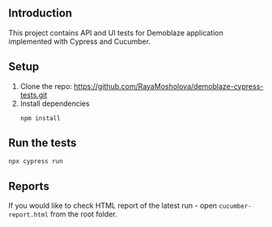 ## Introduction 
This project contains API and UI tests for Demoblaze application implemented with Cypress and Cucumber.

## Setup
1.	Clone the repo: https://github.com/RayaMosholova/demoblaze-cypress-tests.git
1.	Install dependencies
    ```
    npm install
    ```

## Run the tests
```
npx cypress run
```

## Reports
If you would like to check HTML report of the latest run - open `cucumber-report.html` from the root folder.
